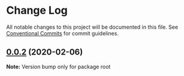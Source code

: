 # Change Log

All notable changes to this project will be documented in this file.
See [Conventional Commits](https://conventionalcommits.org) for commit guidelines.

## [0.0.2](https://github.com/mobilusoss/textlint-browser-runner/compare/v0.0.1...v0.0.2) (2020-02-06)

**Note:** Version bump only for package root
